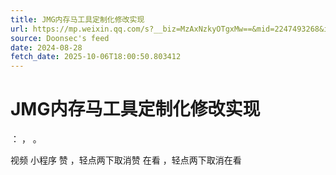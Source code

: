 ```yaml
---
title: JMG内存马工具定制化修改实现
url: https://mp.weixin.qq.com/s?__biz=MzAxNzkyOTgxMw==&mid=2247493268&idx=1&sn=523448ad45ed132af9043b12762bd786
source: Doonsec's feed
date: 2024-08-28
fetch_date: 2025-10-06T18:00:50.803412
---
```


# JMG内存马工具定制化修改实现

：
，
。

视频
小程序
赞
，轻点两下取消赞
在看
，轻点两下取消在看
